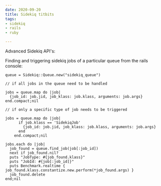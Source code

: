 ```yaml
---
date: 2020-09-20
title: Sidekiq titbits
tags:
- sidekiq
- rails
- ruby

---
```

Advanced Sidekiq API's:

Finding and triggering sidekiq jobs of a particular queue from the rails console:

    queue = Sidekiq::Queue.new("sidekiq_queue")
    
    // if all jobs in the queue need to be handled
    
    jobs = queue.map do |job|
      {job_id: job.jid, job_klass: job.klass, arguments: job.args}
    end.compact;nil
    
    // if only a specific type of job needs to be triggered
    
    jobs = queue.map do |job|
          if job.klass == 'SidekiqJob'
            {job_id: job.jid, job_klass: job.klass, arguments: job.args}
          end
        end.compact;nil
    
    jobs.each do |job|
      job_found = queue.find_job(job[:job_id])
      next if job_found.nil?
      puts "JobType: #{job_found.klass}"
      puts "JobId: #{job[:job_id]}"
      puts Benchmark.realtime { job_found.klass.constantize.new.perform(*job_found.args) }
      job_found.delete
    end;nil